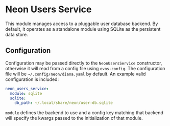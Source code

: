 # Neon Users Service
This module manages access to a pluggable user database backend. By default, it
operates as a standalone module using SQLite as the persistent data store.

## Configuration
Configuration may be passed directly to the `NeonUsersService` constructor,
otherwise it will read from a config file using `ovos-config`. The configuration
file will be `~/.config/neon/diana.yaml` by default. An example valid configuration
is included:

```yaml
neon_users_service:
  module: sqlite
  sqlite:
    db_path: ~/.local/share/neon/user-db.sqlite
```

`module` defines the backend to use and a config key matching that backend
will specify the kwargs passed to the initialization of that module.
